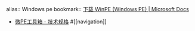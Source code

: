 alias:: Windows pe
bookmark:: [下载 WinPE (Windows PE) | Microsoft Docs](https://docs.microsoft.com/zh-cn/windows-hardware/manufacture/desktop/download-winpe--windows-pe?view=windows-11)

  - [微PE工具箱 - 技术规格](https://www.wepe.com.cn/learnmore.html) #[[navigation]]